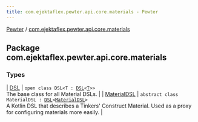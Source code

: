 ```yaml
---
title: com.ejektaflex.pewter.api.core.materials - Pewter
---
```


[Pewter](../index.html) / [com.ejektaflex.pewter.api.core.materials](./index.html)

## Package com.ejektaflex.pewter.api.core.materials

### Types

| [DSL](-d-s-l/index.html) | `open class DSL<T : `[`DSL`](-d-s-l/index.html)`<`[`T`](-d-s-l/index.html#T)`>>`<br>The base class for all Material DSLs. |
| [MaterialDSL](-material-d-s-l/index.html) | `abstract class MaterialDSL : `[`DSL`](-d-s-l/index.html)`<`[`MaterialDSL`](-material-d-s-l/index.html)`>`<br>A Kotlin DSL that describes a Tinkers' Construct Material. Used as a proxy for configuring materials more easily. |

